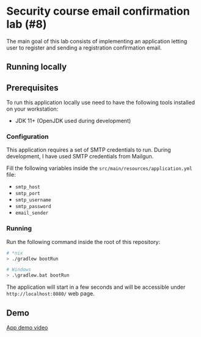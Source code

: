 # Security course email confirmation lab (#8)

The main goal of this lab consists of implementing an application letting user to register and sending a registration
confirmation email.

## Running locally

## Prerequisites

To run this application locally use need to have the following tools installed on your workstation:
* JDK 11+ (OpenJDK used during development)

### Configuration

This application requires a set of SMTP credentials to run. During development, I have used SMTP credentials from
Mailgun.

Fill the following variables inside the `src/main/resources/application.yml` file:

* `smtp_host`
* `smtp_port`
* `smtp_username`
* `smtp_password`
* `email_sender`

### Running

Run the following command inside the root of this repository:

```bash
# *nix
> ./gradlew bootRun

# Windows
> .\gradlew.bat bootRun
```

The application will start in a few seconds and will be accessible under `http://localhost:8080/` web page.

## Demo

[App demo video](https://vimeo.com/655764902/6740917f07)
